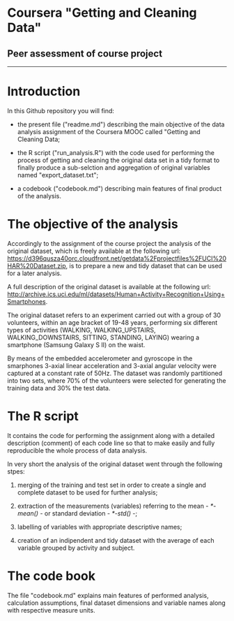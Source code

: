 # Coursera "Getting and Cleaning Data"
## Peer assessment of course project

***

# Introduction

In this Github repository you will find:

* the present file ("readme.md") describing the main objective of the data analysis assignment of the Coursera MOOC called "Getting and Cleaning Data;

* the R script ("run_analysis.R") with the code used for performing the process of getting and cleaning the original data set in a tidy format to finally produce a sub-selction and aggregation of original variables named "export_dataset.txt";

* a codebook ("codebook.md") describing main features of final product of the analysis.

# The objective of the analysis

Accordingly to the assignment of the course project the analysis of the original dataset, which is freely available at the following url: https://d396qusza40orc.cloudfront.net/getdata%2Fprojectfiles%2FUCI%20HAR%20Dataset.zip, is to prepare a new and tidy dataset that can be used for a later analysis.

A full description of the original dataset is available at the following url: http://archive.ics.uci.edu/ml/datasets/Human+Activity+Recognition+Using+Smartphones.

The original dataset refers to an experiment carried out with a group of 30 volunteers, within an age bracket of 19-48 years, performing six different types of activities (WALKING, WALKING_UPSTAIRS, WALKING_DOWNSTAIRS, SITTING, STANDING, LAYING) wearing a smartphone (Samsung Galaxy S II) on the waist.

By means of the embedded accelerometer and gyroscope in the smarphones 3-axial linear acceleration and 3-axial angular velocity were captured at a constant rate of 50Hz. 
The dataset was randomly partitioned into two sets, where 70% of the volunteers were selected for generating the training data and 30% the test data. 


# The R script

It contains the code for performing the assignment along with a detailed description (comment) of each code line so that to make easily and fully reproducible the whole process of data analysis. 

In very short the analysis of the original dataset went through the following stpes:

1. merging of the training and test set in order to create a single and complete dataset to be used for further analysis;

2. extraction of the measurements (variables) referring to the mean - *\*-mean()* - or standard deviation - *\*-std()* -;

3. labelling of variables with appropriate descriptive names;

4. creation of an indipendent and tidy dataset with the average of each variable grouped by activity and subject.

     
# The code book

The file "codebook.md" explains main features of performed analysis, calculation assumptions, final dataset dimensions and variable names along with respective measure units.

 